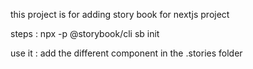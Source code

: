 this project is for adding story book for nextjs project

steps :
npx -p @storybook/cli sb init

use it :
add the different component in the .stories folder
